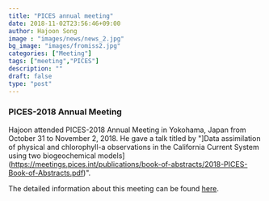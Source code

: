 ```yaml
---
title: "PICES annual meeting"
date: 2018-11-02T23:56:46+09:00
author: Hajoon Song
image : "images/news/news_2.jpg"
bg_image: "images/fromiss2.jpg"
categories: ["Meeting"]
tags: ["meeting","PICES"]
description: ""
draft: false
type: "post"
---
```

### PICES-2018 Annual Meeting
Hajoon attended PICES-2018 Annual Meeting in Yokohama, Japan from October 31 to November 2, 2018.
He gave a talk titled by "]Data assimilation of physical and chlorophyll-a observations in the California Current System using two biogeochemical models](https://meetings.pices.int/publications/book-of-abstracts/2018-PICES-Book-of-Abstracts.pdf)".

The detailed information about this meeting can be found [here](https://meetings.pices.int/meetings/annual/2018/pices/scope).
